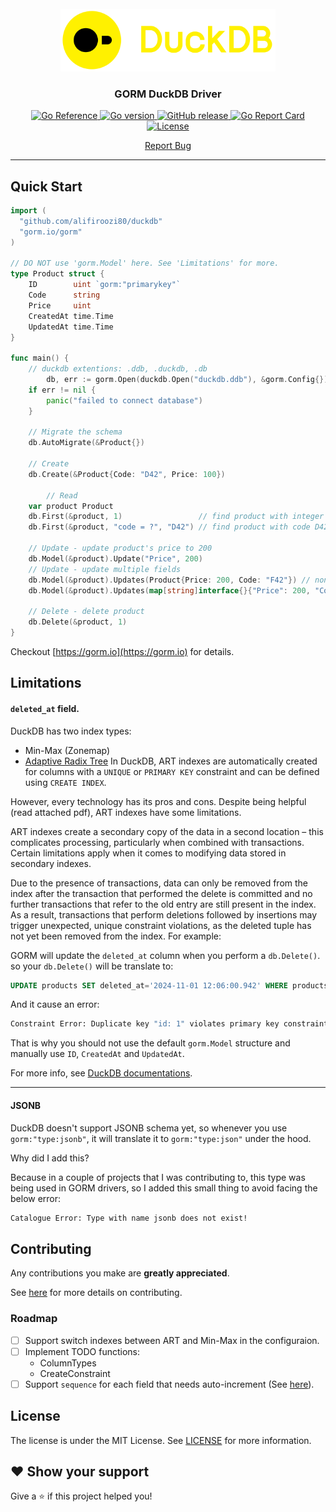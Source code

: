 <!-- PROJECT LOGO -->
<br />
<div align="center">
  <picture>
    <source media="(prefers-color-scheme: light)" srcset="https://raw.githubusercontent.com/duckdb/duckdb/main/logo/DuckDB_Logo-horizontal-dark-mode.svg">
    <source media="(prefers-color-scheme: dark)" srcset="https://raw.githubusercontent.com/duckdb/duckdb/main/logo/DuckDB_Logo-horizontal-dark-mode.svg">
    <img alt="DuckDB logo" src="https://raw.githubusercontent.com/duckdb/duckdb/main/logo/DuckDB_Logo-horizontal-dark-mode.svg" height="100">
  </picture>

<h3 align="center">GORM DuckDB Driver</h3>

<p align="center">
  <a href="https://pkg.go.dev/github.com/alifiroozi80/duckdb">
    <img src="https://pkg.go.dev/badge/github.com/alifiroozi80/duckdb.svg" alt="Go Reference">
  </a>
  <a href="https://img.shields.io/github/go-mod/go-version/alifiroozi80/duckdb?logo=go">
    <img src="https://img.shields.io/github/go-mod/go-version/alifiroozi80/duckdb?logo=go" alt="Go version">
  </a>
  <a href="https://img.shields.io/github/v/release/alifiroozi80/duckdb">
    <img src="https://img.shields.io/github/v/release/alifiroozi80/duckdb" alt="GitHub release">
  </a>
  <a href="https://goreportcard.com/report/github.com/alifiroozi80/duckdb">
    <img src="https://goreportcard.com/badge/github.com/alifiroozi80/duckdb" alt="Go Report Card">
  </a>
  <a href="https://img.shields.io/github/license/alifiroozi80/duckdb?&color=blue">
    <img src="https://img.shields.io/github/license/alifiroozi80/duckdb?&color=blue" alt="License">
  </a>
</p>

<p align="center">
  <a href="https://github.com/alifiroozi80/duckdb/issues">Report Bug</a>
  <!-- · -->
  <!-- <a href="https://github.com/alifiroozi80/duckdb/issues">Request Feature</a> -->
</p>
</div>

---

## Quick Start

```go
import (
  "github.com/alifiroozi80/duckdb"
  "gorm.io/gorm"
)

// DO NOT use 'gorm.Model' here. See 'Limitations' for more.
type Product struct {
	ID        uint `gorm:"primarykey"`
	Code      string
	Price     uint
	CreatedAt time.Time
	UpdatedAt time.Time
}

func main() {
	// duckdb extentions: .ddb, .duckdb, .db
        db, err := gorm.Open(duckdb.Open("duckdb.ddb"), &gorm.Config{})
	if err != nil {
		panic("failed to connect database")
	}

	// Migrate the schema
	db.AutoMigrate(&Product{})

	// Create
	db.Create(&Product{Code: "D42", Price: 100})

        // Read
	var product Product
	db.First(&product, 1)                 // find product with integer primary key
	db.First(&product, "code = ?", "D42") // find product with code D42

	// Update - update product's price to 200
	db.Model(&product).Update("Price", 200)
	// Update - update multiple fields
	db.Model(&product).Updates(Product{Price: 200, Code: "F42"}) // non-zero fields
	db.Model(&product).Updates(map[string]interface{}{"Price": 200, "Code": "F42"})

	// Delete - delete product
	db.Delete(&product, 1)
}
```

Checkout [https://gorm.io](https://gorm.io) for details.


## Limitations

#### `deleted_at` field.

DuckDB has two index types:

- Min-Max (Zonemap)
- [Adaptive Radix Tree](https://db.in.tum.de/~leis/papers/ART.pdf)
In DuckDB, ART indexes are automatically created for columns with a `UNIQUE` or `PRIMARY KEY` constraint and can be defined using `CREATE INDEX`.

However, every technology has its pros and cons. Despite being helpful (read attached pdf), ART indexes have some limitations.

ART indexes create a secondary copy of the data in a second location – this complicates processing, particularly when combined with transactions. Certain limitations apply when it comes to modifying data stored in secondary indexes.

Due to the presence of transactions, data can only be removed from the index after the transaction that performed the delete is committed and no further transactions that refer to the old entry are still present in the index. As a result, transactions that perform deletions followed by insertions may trigger unexpected, unique constraint violations, as the deleted tuple has not yet been removed from the index. For example:

GORM will update the `deleted_at` column when you perform a `db.Delete()`. so your `db.Delete()` will be translate to:

```sql
UPDATE products SET deleted_at='2024-11-01 12:06:00.942' WHERE products.id = 1 AND products.deleted_at IS NULL;
```

And it cause an error:

```bash
Constraint Error: Duplicate key "id: 1" violates primary key constraint. If this is an unexpected constraint violation please double check with the known index limitations section in our documentation (https://duckdb.org/docs/sql/indexes).
```

That is why you should not use the default `gorm.Model` structure and manually use `ID`, `CreatedAt` and `UpdatedAt`.

For more info, see [DuckDB documentations](https://duckdb.org/docs/sql/constraints#primary-key-and-unique-constraint).

---

#### JSONB

DuckDB doesn't support JSONB schema yet, so whenever you use `gorm:"type:jsonb"`, it will translate it to `gorm:"type:json"` under the hood.

Why did I add this?

Because in a couple of projects that I was contributing to, this type was being used in GORM drivers, so I added this small thing to avoid facing the below error:

```bash
Catalogue Error: Type with name jsonb does not exist!
```

<!-- CONTRIBUTING -->

## Contributing

Any contributions you make are **greatly appreciated**.

See [here](https://github.com/alifiroozi80/duckdb/blob/main/CONTRIBUTING.md) for more details on contributing.

### Roadmap

- [ ] Support switch indexes between ART and Min-Max in the configuraion.
- [ ] Implement TODO functions:
	- ColumnTypes
	- CreateConstraint
- [ ] Support `sequence` for each field that needs auto-increment (See [here](https://github.com/alifiroozi80/duckdb/issues/1)).

<!-- LICENSE -->

## License

The license is under the MIT License. See [LICENSE](https://github.com/alifiroozi80/duckdb/blob/main/LICENSE) for more
information.

## ❤ Show your support

Give a ⭐️ if this project helped you!
